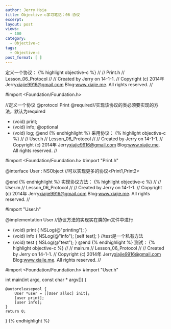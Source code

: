 ```yaml
---
author: Jerry Hsia
title: Objective-c学习笔记：06-协议
excerpt:
layout: post
views:
  - 100
category:
  - Objective-c
tags:
  - Objective-c
post_format: [ ]
---
```

定义一个协议：
{% highlight objective-c %}
//
//  Print.h
//  Lesson_06_Protocol
//
//  Created by Jerry on 14-1-1.
//  Copyright (c) 2014年 Jerry<xiajie9916@gmail.com> Blog:www.xiajie.me. All rights reserved.
//

#import <Foundation/Foundation.h>

//定义一个协议
@protocol Print <NSObject>
@required//实现该协议的类必须要实现的方法，默认为required
- (void) print;
- (void) info;
@optional
- (void) log;
@end
{% endhighlight %}
采用协议：
{% highlight objective-c %}
//
//  User.h
//  Lesson_06_Protocol
//
//  Created by Jerry on 14-1-1.
//  Copyright (c) 2014年 Jerry<xiajie9916@gmail.com> Blog:www.xiajie.me. All rights reserved.
//

#import <Foundation/Foundation.h>
#import "Print.h"

@interface User : NSObject <Print>//可以实现更多的协议<Print1,Print2>

@end
{% endhighlight %}
实现协议方法：
{% highlight objective-c %}
//
//  User.m
//  Lesson_06_Protocol
//
//  Created by Jerry on 14-1-1.
//  Copyright (c) 2014年 Jerry<xiajie9916@gmail.com> Blog:www.xiajie.me. All rights reserved.
//

#import "User.h"

@implementation User
//协议方法的实现实在类的m文件中进行
- (void) print {
    NSLog(@"printing");
}
- (void) info {
    NSLog(@"info");
    [self test];
}
//test是一个私有方法
- (void) test {
    NSLog(@"test");
}
@end
{% endhighlight %}
测试：
{% highlight objective-c %}
//
//  main.m
//  Lesson_06_Protocol
//
//  Created by Jerry on 14-1-1.
//  Copyright (c) 2014年 Jerry<xiajie9916@gmail.com> Blog:www.xiajie.me. All rights reserved.
//

#import <Foundation/Foundation.h>
#import "User.h"

int main(int argc, const char * argv[])
{

    @autoreleasepool {
        User *user = [[User alloc] init];
        [user print];
        [user info];
    }
    return 0;
}
{% endhighlight %}
